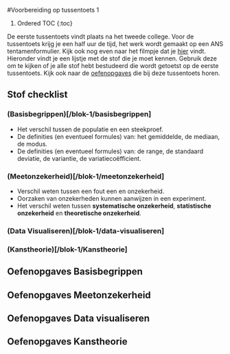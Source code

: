 #Voorbereiding op tussentoets 1

1. Ordered TOC
{:toc}

De eerste tussentoets vindt plaats na het tweede college. 
Voor de tussentoets krijg je een half uur de tijd, het werk wordt gemaakt op een ANS tentamenformulier. Kijk ook nog even naar het filmpje dat je [hier](https://www.youtube.com/watch?v=jWgdlNEHN2A) vindt.
Hieronder vindt je een lijstje met de stof die je moet kennen. Gebruik deze om te kijken of je alle stof hebt bestudeerd die wordt getoetst op de eerste tussentoets. Kijk ook naar de [oefenopgaves](tussentoets-I/oefenopgaves) die bij deze tussentoets horen.

## Stof checklist

### (Basisbegrippen)[/blok-1/basisbegrippen]
- Het verschil tussen de populatie en een steekproef.
- De definities (en eventueel formules) van: het gemiddelde, de mediaan, de modus.
- De definities (en eventueel formules) van: de range, de standaard deviatie, de variantie, de variatiecoëfficient.


### (Meetonzekerheid)[/blok-1/meetonzekerheid]
- Verschil weten tussen een fout een en onzekerheid. 
- Oorzaken van onzekerheden kunnen aanwijzen in een experiment. 
- Het verschil weten tussen **systematische onzekerheid**, **statistische onzekerheid** en **theoretische onzekerheid**. 


### (Data Visualiseren)[/blok-1/data-visualiseren]


### (Kanstheorie)[/blok-1/Kanstheorie]





## Oefenopgaves Basisbegrippen

## Oefenopgaves Meetonzekerheid

## Oefenopgaves Data visualiseren

## Oefenopgaves Kanstheorie